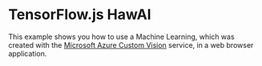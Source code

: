 # TensorFlow.js HawAI

This example shows you how to use a Machine Learning, which was created with the [Microsoft Azure Custom Vision](https://azure.microsoft.com/en-us/services/cognitive-services/custom-vision-service/) service, in a web browser application.
